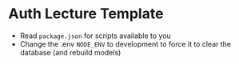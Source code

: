 # Auth Lecture Template

- Read `package.json` for scripts available to you
- Change the .env `NODE_ENV` to development to force it to clear the database (and rebuild models)
